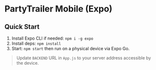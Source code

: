 # PartyTrailer Mobile (Expo)

## Quick Start
1) Install Expo CLI if needed: `npm i -g expo`
2) Install deps: `npm install`
3) Start: `npm start` then run on a physical device via Expo Go.

> Update `BACKEND` URL in `App.js` to your server address accessible by the device.
